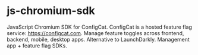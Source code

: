 # js-chromium-sdk
JavaScript Chromium SDK for ConfigCat. ConfigCat is a hosted feature flag service: https://configcat.com. Manage feature toggles across frontend, backend, mobile, desktop apps. Alternative to LaunchDarkly. Management app + feature flag SDKs.
